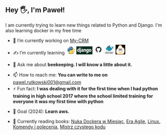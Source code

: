 ## Hey 🖐, I'm Paweł!


I am currently trying to learn new things related to Python and Django. I'm also learning docker in my free time



- 🔭 I’m currently working on [My-CRM](https://github.com/Pawelooo/My-CRM)
- <p style="margin-top: 0.2em;">✍ I’m currently learning &nbsp;<img src="Python.svg.png" alt="drawing" width="25px" height="25px" style="padding-top: 0.5em;"/>&nbsp;<img src="django2.png" alt="drawing" width="50px" height="25px"/>&nbsp;<img src="git.png" alt="drawing" width="30px" height="30px"/>&nbsp;<img src="docker.png" alt="drawing" width="30px" height="30px"/>&nbsp;<img src="aws.png" alt="drawing" width="30px" height="30px"/></p>
- <p style="margin-top: 0.2em;">💬 Ask me about   <strong>beekeeping. I will know a little about it.</strong></p>
- 📫 How to reach me:   <strong>You can write to me on </strong>[pawel.rutkowski001@gmail.com](mailto:pawel.rutkowski001@gmail.com)
- <p style="margin-top: 0.2em;">⚡ Fun fact:   <strong>I was dealing with it for the first time when I had python training in high school 2017 where the school limited training for everyone it was my first time with python</strong></p>
- <p style="margin-top: 0.2em;">🎯 Goal (2024):   <strong>Learn aws.</strong></p>
- <p style="margin-top: 0.2em;">📖 Currently reading books: <a href="https://helion.pl/ksiazki/nauka-dockera-w-miesiac-elton-stoneman,naudoc.htm#format/d)https://helion.pl/ksiazki/nauka-dockera-w-miesiac-elton-stoneman,naudoc.htm#format/d" target="_blank">Nuka Dockera w Miesiąc</a>, <a href="https://helion.pl/ksiazki/era-agile-o-tym-jak-sprytne-firmy-ksztaltuja-swoja-efektywnosc-stephen-denning,eragil.htm#format/d" target="_blank">Era Agile</a>, <a href="https://helion.pl/ksiazki/linux-komendy-i-polecenia-wydanie-vi-lukasz-sosna,linkp6.htm#format/d" target="_blank">Linux. Komendy i polecenia</a>, <a href="https://helion.pl/ksiazki/mistrz-czystego-kodu-kodeks-postepowania-profesjonalnych-programistow-robert-c-martin,mckkvv.htm#format/d" target="_blank">Mistrz czystego kodu</a>
